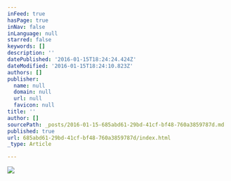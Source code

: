 ```yaml
---
inFeed: true
hasPage: true
inNav: false
inLanguage: null
starred: false
keywords: []
description: ''
datePublished: '2016-01-15T18:24:24.424Z'
dateModified: '2016-01-15T18:24:10.823Z'
authors: []
publisher:
  name: null
  domain: null
  url: null
  favicon: null
title: ''
author: []
sourcePath: _posts/2016-01-15-685abd61-29bd-41cf-bf48-760a3859787d.md
published: true
url: 685abd61-29bd-41cf-bf48-760a3859787d/index.html
_type: Article

---
```

![](https://the-grid-user-content.s3-us-west-2.amazonaws.com/6bfe9a8a-8aaf-4b61-b183-1fc7ce7d03ac.png)